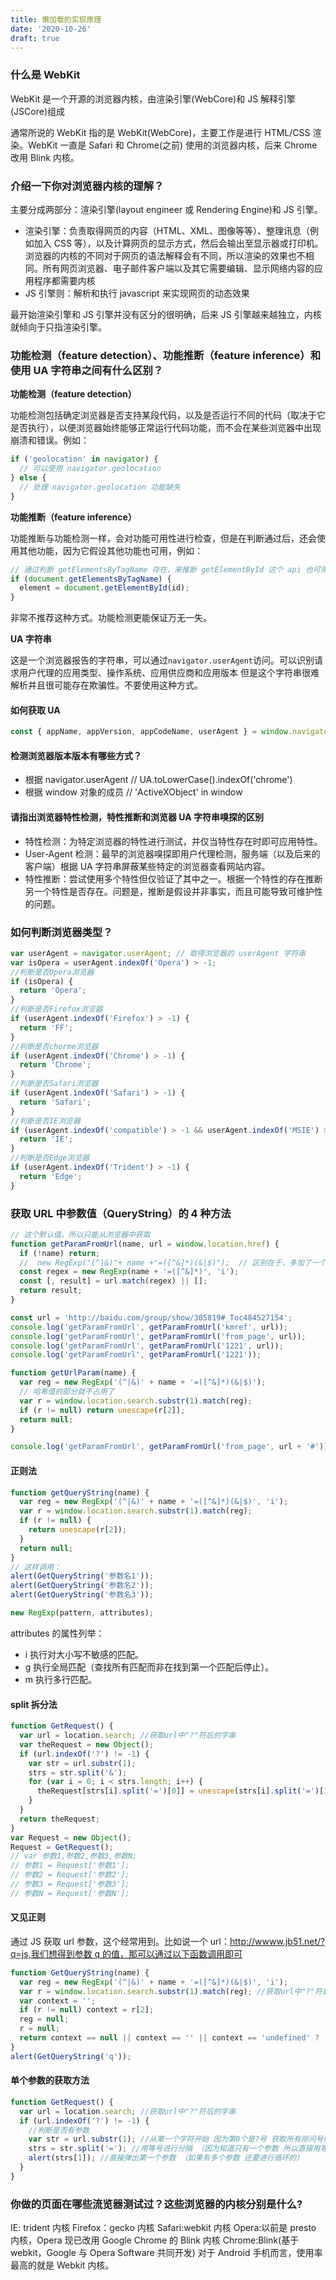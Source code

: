 ```yaml
---
title: 懒加载的实现原理
date: '2020-10-26'
draft: true
---
```


### 什么是 WebKit

WebKit 是一个开源的浏览器内核，由渲染引擎(WebCore)和 JS 解释引擎(JSCore)组成

通常所说的 WebKit 指的是 WebKit(WebCore)，主要工作是进行 HTML/CSS 渲染。WebKit 一直是 Safari 和 Chrome(之前) 使用的浏览器内核，后来 Chrome 改用 Blink 内核。

### 介绍一下你对浏览器内核的理解？

主要分成两部分：渲染引擎(layout engineer 或 Rendering Engine)和 JS 引擎。

- 渲染引擎：负责取得网页的内容（HTML、XML、图像等等）、整理讯息（例如加入 CSS 等），以及计算网页的显示方式，然后会输出至显示器或打印机。浏览器的内核的不同对于网页的语法解释会有不同，所以渲染的效果也不相同。所有网页浏览器、电子邮件客户端以及其它需要编辑、显示网络内容的应用程序都需要内核
- JS 引擎则：解析和执行 javascript 来实现网页的动态效果

最开始渲染引擎和 JS 引擎并没有区分的很明确，后来 JS 引擎越来越独立，内核就倾向于只指渲染引擎。

### 功能检测（feature detection）、功能推断（feature inference）和使用 UA 字符串之间有什么区别？

**功能检测（feature detection）**

功能检测包括确定浏览器是否支持某段代码，以及是否运行不同的代码（取决于它是否执行），以便浏览器始终能够正常运行代码功能，而不会在某些浏览器中出现崩溃和错误。例如：

```js
if ('geolocation' in navigator) {
  // 可以使用 navigator.geolocation
} else {
  // 处理 navigator.geolocation 功能缺失
}
```

**功能推断（feature inference）**

功能推断与功能检测一样，会对功能可用性进行检查，但是在判断通过后，还会使用其他功能，因为它假设其他功能也可用，例如：

```js
// 通过判断 getElementsByTagName 存在，来推断 getElementById 这个 api 也可用
if (document.getElementsByTagName) {
  element = document.getElementById(id);
}
```

非常不推荐这种方式。功能检测更能保证万无一失。

**UA 字符串**

这是一个浏览器报告的字符串，可以通过`navigator.userAgent`访问。可以识别请求用户代理的应用类型、操作系统、应用供应商和应用版本 但是这个字符串很难解析并且很可能存在欺骗性。不要使用这种方式。

#### 如何获取 UA

```js
const { appName, appVersion, appCodeName, userAgent } = window.navigator;
```

#### 检测浏览器版本版本有哪些方式？

- 根据 navigator.userAgent // UA.toLowerCase().indexOf('chrome')
- 根据 window 对象的成员 // 'ActiveXObject' in window

#### 请指出浏览器特性检测，特性推断和浏览器 UA 字符串嗅探的区别

- 特性检测：为特定浏览器的特性进行测试，并仅当特性存在时即可应用特性。
- User-Agent 检测：最早的浏览器嗅探即用户代理检测，服务端（以及后来的客户端）根据 UA 字符串屏蔽某些特定的浏览器查看网站内容。
- 特性推断：尝试使用多个特性但仅验证了其中之一。根据一个特性的存在推断另一个特性是否存在。问题是，推断是假设并非事实，而且可能导致可维护性的问题。

### 如何判断浏览器类型？

```js
var userAgent = navigator.userAgent; // 取得浏览器的 userAgent 字符串
var isOpera = userAgent.indexOf('Opera') > -1;
//判断是否Opera浏览器
if (isOpera) {
  return 'Opera';
}
//判断是否Firefox浏览器
if (userAgent.indexOf('Firefox') > -1) {
  return 'FF';
}
//判断是否chorme浏览器
if (userAgent.indexOf('Chrome') > -1) {
  return 'Chrome';
}
//判断是否Safari浏览器
if (userAgent.indexOf('Safari') > -1) {
  return 'Safari';
}
//判断是否IE浏览器
if (userAgent.indexOf('compatible') > -1 && userAgent.indexOf('MSIE') > -1 && !isOpera) {
  return 'IE';
}
//判断是否Edge浏览器
if (userAgent.indexOf('Trident') > -1) {
  return 'Edge';
}
```

### 获取 URL 中参数值（QueryString）的 4 种方法

```js
// 这个默认值，所以只能从浏览器中获取
function getParamFromUrl(name, url = window.location.href) {
  if (!name) return;
  //  new RegExp("(^|&)"+ name +"=([^&]*)(&|$)");  // 区别在于，多加了一个头部和尾部
  const regex = new RegExp(name + '=([^&]*)', 'i');
  const [, result] = url.match(regex) || [];
  return result;
}

const url = 'http://baidu.com/group/show/305819#_Toc484527154';
console.log('getParamFromUrl', getParamFromUrl('kmref', url));
console.log('getParamFromUrl', getParamFromUrl('from_page', url));
console.log('getParamFromUrl', getParamFromUrl('1221', url));
console.log('getParamFromUrl', getParamFromUrl('1221'));

function getUrlParam(name) {
  var reg = new RegExp('(^|&)' + name + '=([^&]*)(&|$)');
  // 哈希值的部分就不占用了
  var r = window.location.search.substr(1).match(reg);
  if (r != null) return unescape(r[2]);
  return null;
}

console.log('getParamFromUrl', getParamFromUrl('from_page', url + '#'));
```

#### 正则法

```js
function getQueryString(name) {
  var reg = new RegExp('(^|&)' + name + '=([^&]*)(&|$)', 'i');
  var r = window.location.search.substr(1).match(reg);
  if (r != null) {
    return unescape(r[2]);
  }
  return null;
}
// 这样调用：
alert(GetQueryString('参数名1'));
alert(GetQueryString('参数名2'));
alert(GetQueryString('参数名3'));
```

```js
new RegExp(pattern, attributes);
```

attributes 的属性列举：

- i 执行对大小写不敏感的匹配。
- g 执行全局匹配（查找所有匹配而非在找到第一个匹配后停止）。
- m 执行多行匹配。

#### split 拆分法

```js
function GetRequest() {
  var url = location.search; //获取url中"?"符后的字串
  var theRequest = new Object();
  if (url.indexOf('?') != -1) {
    var str = url.substr(1);
    strs = str.split('&');
    for (var i = 0; i < strs.length; i++) {
      theRequest[strs[i].split('=')[0]] = unescape(strs[i].split('=')[1]);
    }
  }
  return theRequest;
}
var Request = new Object();
Request = GetRequest();
// var 参数1,参数2,参数3,参数N;
// 参数1 = Request['参数1'];
// 参数2 = Request['参数2'];
// 参数3 = Request['参数3'];
// 参数N = Request['参数N'];
```

#### 又见正则

通过 JS 获取 url 参数，这个经常用到。比如说一个 url：[http://wwww.jb51.net/?q=js,我们想得到参数 q 的值，那可以通过以下函数调用即可](http://wwww.jb51.net/?q=js,%E6%88%91%E4%BB%AC%E6%83%B3%E5%BE%97%E5%88%B0%E5%8F%82%E6%95%B0q%E7%9A%84%E5%80%BC%EF%BC%8C%E9%82%A3%E5%8F%AF%E4%BB%A5%E9%80%9A%E8%BF%87%E4%BB%A5%E4%B8%8B%E5%87%BD%E6%95%B0%E8%B0%83%E7%94%A8%E5%8D%B3%E5%8F%AF)

```js
function GetQueryString(name) {
  var reg = new RegExp('(^|&)' + name + '=([^&]*)(&|$)', 'i');
  var r = window.location.search.substr(1).match(reg); //获取url中"?"符后的字符串并正则匹配
  var context = '';
  if (r != null) context = r[2];
  reg = null;
  r = null;
  return context == null || context == '' || context == 'undefined' ? '' : context;
}
alert(GetQueryString('q'));
```

#### 单个参数的获取方法

```js
function GetRequest() {
  var url = location.search; //获取url中"?"符后的字串
  if (url.indexOf('?') != -1) {
    //判断是否有参数
    var str = url.substr(1); //从第一个字符开始 因为第0个是?号 获取所有除问号的所有符串
    strs = str.split('='); //用等号进行分隔 （因为知道只有一个参数 所以直接用等号进分隔 如果有多个参数 要用&号分隔 再用等号进行分隔）
    alert(strs[1]); //直接弹出第一个参数 （如果有多个参数 还要进行循环的）
  }
}
```

### 你做的页面在哪些流览器测试过？这些浏览器的内核分别是什么?

IE: trident 内核
Firefox：gecko 内核
Safari:webkit 内核
Opera:以前是 presto 内核，Opera 现已改用 Google Chrome 的 Blink 内核
Chrome:Blink(基于 webkit，Google 与 Opera Software 共同开发)
对于 Android 手机而言，使用率最高的就是 Webkit 内核。
